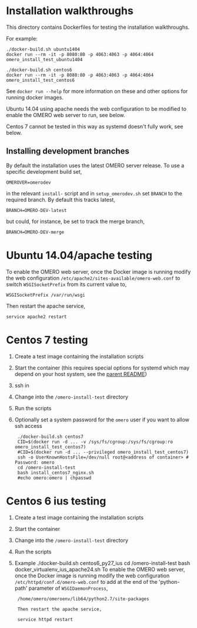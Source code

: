 Installation walkthroughs
=========================

This directory contains Dockerfiles for testing the installation walkthroughs.

For example:

    ./docker-build.sh ubuntu1404
    docker run --rm -it -p 8080:80 -p 4063:4063 -p 4064:4064 omero_install_test_ubuntu1404

    ./docker-build.sh centos6
    docker run --rm -it -p 8080:80 -p 4063:4063 -p 4064:4064 omero_install_test_centos6

See `docker run --help` for more information on these and other options
for running docker images.

Ubuntu 14.04 using apache needs the web configuration to be modified to
enable the OMERO web server to run, see below.

Centos 7 cannot be tested in this way as systemd doesn't fully work, see below.

Installing development branches
-------------------------------

By default the installation uses the latest OMERO server release. To use
a specific development build set,

    OMEROVER=omerodev

in the relevant `install-` script and in `setup_omerodev.sh` set `BRANCH`
to the required branch. By default this tracks latest,

    BRANCH=OMERO-DEV-latest

but could, for instance, be set to track the merge branch,

    BRANCH=OMERO-DEV-merge

Ubuntu 14.04/apache testing
===========================

To enable the OMERO web server, once the Docker image is running modify
the web configuration `/etc/apache2/sites-available/omero-web.conf` to
switch `WSGISocketPrefix` from its current value to,

    WSGISocketPrefix /var/run/wsgi

Then restart the apache service,

    service apache2 restart

Centos 7 testing
================

1. Create a test image containing the installation scripts
2. Start the container (this requires special options for systemd which may depend on your host system, see the [parent README](https://github.com/ome/ome-docker/blob/master/omero-ssh-systemd/README.md))
3. ssh in
4. Change into the `/omero-install-test` directory
5. Run the scripts
6. Optionally set a system password for the `omero` user if you want to allow ssh access

        ./docker-build.sh centos7
        CID=$(docker run -d ... -v /sys/fs/cgroup:/sys/fs/cgroup:ro omero_install_test_centos7)
        #CID=$(docker run -d ... --privileged omero_install_test_centos7)
        ssh -o UserKnownHostsFile=/dev/null root@<address of container> # Password: omero
        cd /omero-install-test
        bash install_centos7_nginx.sh
        #echo omero:omero | chpasswd

Centos 6 ius testing
====================
1. Create a test image containing the installation scripts
2. Start the container
3. Change into the `/omero-install-test` directory
4. Run the scripts
5. Example
        ./docker-build.sh centos6_py27_ius
        cd /omero-install-test
        bash docker_virtualenv_ius_apache24.sh
        To enable the OMERO web server, once the Docker image is running modify
        the web configuration `/etc/httpd/conf.d/omero-web.conf` to
        add at the end of the 'python-path' parameter of  `WSGIDaemonProcess`,

        /home/omero/omeroenv/lib64/python2.7/site-packages

        Then restart the apache service,

        service httpd restart
